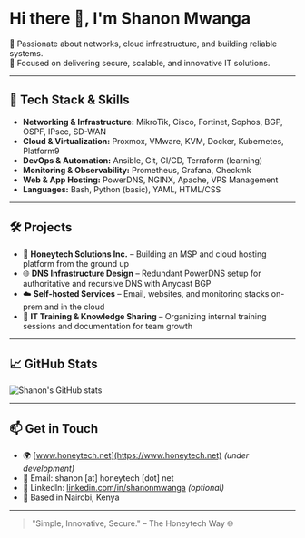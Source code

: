 # Hi there 👋, I'm Shanon Mwanga

🚀 Passionate about networks, cloud infrastructure, and building reliable systems.  
🎯 Focused on delivering secure, scalable, and innovative IT solutions.

---

## 🔧 Tech Stack & Skills

- **Networking & Infrastructure:** MikroTik, Cisco, Fortinet, Sophos, BGP, OSPF, IPsec, SD-WAN  
- **Cloud & Virtualization:** Proxmox, VMware, KVM, Docker, Kubernetes, Platform9  
- **DevOps & Automation:** Ansible, Git, CI/CD, Terraform (learning)  
- **Monitoring & Observability:** Prometheus, Grafana, Checkmk  
- **Web & App Hosting:** PowerDNS, NGINX, Apache, VPS Management  
- **Languages:** Bash, Python (basic), YAML, HTML/CSS

---

## 🛠️ Projects

- 🔧 **Honeytech Solutions Inc.** – Building an MSP and cloud hosting platform from the ground up  
- 🌐 **DNS Infrastructure Design** – Redundant PowerDNS setup for authoritative and recursive DNS with Anycast BGP  
- ☁️ **Self-hosted Services** – Email, websites, and monitoring stacks on-prem and in the cloud  
- 🧠 **IT Training & Knowledge Sharing** – Organizing internal training sessions and documentation for team growth

---

## 📈 GitHub Stats

![Shanon's GitHub stats](https://github-readme-stats.vercel.app/api?username=shanonmwanga&show_icons=true&theme=tokyonight)

---

## 📫 Get in Touch

- 🌍 [www.honeytech.net](https://www.honeytech.net) *(under development)*  
- 📧 Email: shanon [at] honeytech [dot] net  
- 💼 LinkedIn: [linkedin.com/in/shanonmwanga](https://www.linkedin.com/in/shanonmwanga) *(optional)*  
- 📍 Based in Nairobi, Kenya

---

> "Simple, Innovative, Secure." – The Honeytech Way 🌐
